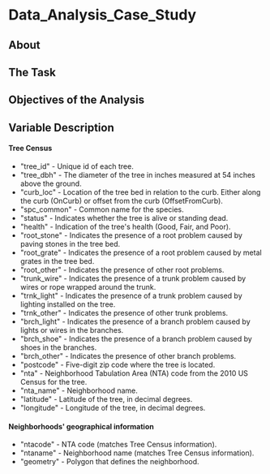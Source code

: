 # Data_Analysis_Case_Study

## About 


## The Task


## Objectives of the Analysis



## Variable Description

#### Tree Census
- "tree_id" - Unique id of each tree.
- "tree_dbh" - The diameter of the tree in inches measured at 54 inches above the ground.
- "curb_loc" - Location of the tree bed in relation to the curb. Either along the curb (OnCurb) or offset from the curb (OffsetFromCurb).
- "spc_common" - Common name for the species.
- "status" - Indicates whether the tree is alive or standing dead.
- "health" - Indication of the tree's health (Good, Fair, and Poor).
- "root_stone" - Indicates the presence of a root problem caused by paving stones in the tree bed.
- "root_grate" - Indicates the presence of a root problem caused by metal grates in the tree bed.
- "root_other" - Indicates the presence of other root problems.
- "trunk_wire" - Indicates the presence of a trunk problem caused by wires or rope wrapped around the trunk.
- "trnk_light" - Indicates the presence of a trunk problem caused by lighting installed on the tree.
- "trnk_other" - Indicates the presence of other trunk problems.
- "brch_light" - Indicates the presence of a branch problem caused by lights or wires in the branches.
- "brch_shoe" - Indicates the presence of a branch problem caused by shoes in the branches.
- "brch_other" - Indicates the presence of other branch problems.
- "postcode" - Five-digit zip code where the tree is located.
- "nta" - Neighborhood Tabulation Area (NTA) code from the 2010 US Census for the tree.
- "nta_name" - Neighborhood name.
- "latitude" - Latitude of the tree, in decimal degrees.
- "longitude" - Longitude of the tree, in decimal degrees.

#### Neighborhoods' geographical information
- "ntacode" - NTA code (matches Tree Census information).
- "ntaname" - Neighborhood name (matches Tree Census information).
- "geometry" - Polygon that defines the neighborhood.